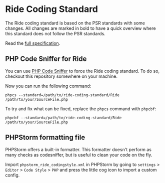 # Ride Coding Standard

The Ride coding standard is based on the PSR standards with some changes. All changes are marked in bold to have a quick overview where this standard does not follow the PSR standards.

Read the [full specification](ride-coding-standard.md).

## PHP Code Sniffer for Ride

You can use [PHP Code Sniffer](https://pear.php.net/package/PHP_CodeSniffer/redirected) to force the Ride coding standard.
To do so, checkout this repository somewhere on your machine.

Now you can run the following command:

    phpcs --standard=/path/to/ride-coding-standard/Ride /path/to/your/SourceFile.php

To try and fix what can be fixed, replace the `phpcs` command with `phpcbf`:

    phpcbf --standard=/path/to/ride-coding-standard/Ride /path/to/your/SourceFile.php

## PHPStorm formatting file

PHPStorm offers a built-in formatter. This formatter doesn't perform as many checks as codesniffer, but is useful to clean your code on the fly.

Import `phpstorm_ride_codingstyle.xml` in PHPStorm by going to `settings` > `Editor` > `Code Style` > `PHP` and press the little cog icon to import a custom config.